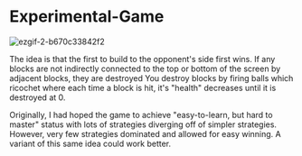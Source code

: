 # Experimental-Game

![ezgif-2-b670c33842f2](https://user-images.githubusercontent.com/33347703/81906441-28db3180-95be-11ea-879b-e33107e88761.gif)

The idea is that the first to build to the opponent's side first wins. If any blocks are not indirectly connected to the top or bottom of the screen by adjacent blocks, they are destroyed You destroy blocks by firing balls which ricochet where each time a block is hit, it's "health" decreases until it is destroyed at 0.

Originally, I had hoped the game to achieve "easy-to-learn, but hard to master" status with lots of strategies diverging off of simpler strategies. However, very few strategies dominated and allowed for easy winning. A variant of this same idea could work better.
